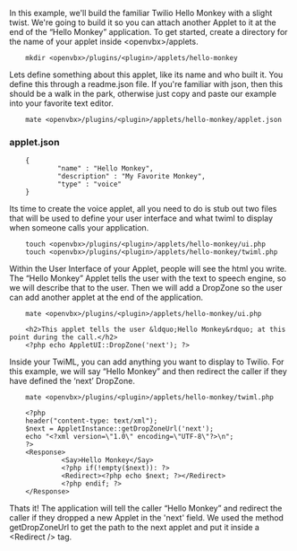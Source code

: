 <!-- this page is not used anywhere? -->

In this example, we'll build the familiar Twilio Hello Monkey with a slight twist. We're going to build it so you can attach another Applet to it at the end of the &ldquo;Hello Monkey&rdquo; application.
To get started, create a directory for the name of your applet inside &lt;openvbx&gt;/applets.

        mkdir <openvbx>/plugins/<plugin>/applets/hello-monkey

Lets define something about this applet, like its name and who built it. You define this through a readme.json file. If you're familiar with json, then this should be a walk in the park, otherwise just copy and paste our example into your favorite text editor.

        mate <openvbx>/plugins/<plugin>/applets/hello-monkey/applet.json

### applet.json ###


        {
                "name" : "Hello Monkey",
                "description" : "My Favorite Monkey",
                "type" : "voice"
        }

Its time to create the voice applet, all you need to do is stub out two files that will be used to define your user interface and what twiml to display when someone calls your application.

        touch <openvbx>/plugins/<plugin>/applets/hello-monkey/ui.php
        touch <openvbx>/plugins/<plugin>/applets/hello-monkey/twiml.php

Within the User Interface of your Applet, people will see the html you write. The &ldquo;Hello Monkey&rdquo; Applet tells the user with the text to speech engine, so we will describe that to the user. Then we will add a DropZone so the user can add another applet at the end of the application.

        mate <openvbx>/plugins/<plugin>/applets/hello-monkey/ui.php

        <h2>This applet tells the user &ldquo;Hello Monkey&rdquo; at this point during the call.</h2>
        <?php echo AppletUI::DropZone('next'); ?>


Inside your TwiML, you can add anything you want to display to Twilio. For this example, we will say &ldquo;Hello Monkey&rdquo; and then redirect the caller if they have defined the &lsquo;next&rsquo; DropZone.

        mate <openvbx>/plugins/<plugin>/applets/hello-monkey/twiml.php

        <?php
        header("content-type: text/xml");
        $next = AppletInstance::getDropZoneUrl('next');
        echo "<?xml version=\"1.0\" encoding=\"UTF-8\"?>\n";
        ?>
        <Response>
                 <Say>Hello Monkey</Say>
                 <?php if(!empty($next)): ?>
                 <Redirect><?php echo $next; ?></Redirect>
                 <?php endif; ?>
        </Response>

Thats it! The application will tell the caller &ldquo;Hello Monkey&rdquo; and redirect the caller if they dropped a new Applet in the 'next' field. We used the method getDropZoneUrl to get the path to the next applet and put it inside a &lt;Redirect /&gt; tag.


